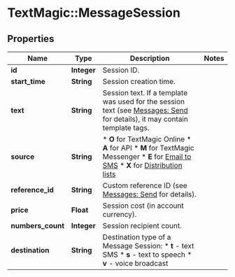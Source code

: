 # TextMagic::MessageSession

## Properties
Name | Type | Description | Notes
------------ | ------------- | ------------- | -------------
**id** | **Integer** | Session ID. | 
**start_time** | **String** | Session creation time. | 
**text** | **String** | Session text. If a template was used for the session text (see [Messages: Send](http://docs.textmagictesting.com/#tag/Outbound-Messages) for details), it may contain template tags.  | 
**source** | **String** | *   **O** for TextMagic Online *   **A** for API *   **M** for TextMagic Messenger *   **E** for [Email to SMS](http://docs.textmagictesting.com/#tag/Send-Email-to-SMS) *   **X** for [Distribution lists](http://docs.textmagictesting.com/#tag/Distribution-Lists)  | 
**reference_id** | **String** | Custom reference ID (see [Messages: Send](http://docs.textmagictesting.com/#tag/Send-Email-to-SMS) for details).  | 
**price** | **Float** | Session cost (in account currency). | 
**numbers_count** | **Integer** | Session recipient count. | 
**destination** | **String** | Destination type of a Message Session: * **t** - text SMS * **s** - text to speech * **v** - voice broadcast  | 


